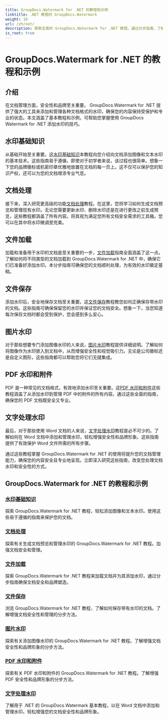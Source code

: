 ```yaml
---
title: GroupDocs.Watermark for .NET 的教程和示例
linktitle: .NET 教程的 GroupDocs.Watermark
weight: 10
url: /zh/net/
description: 探索全面的 GroupDocs.Watermark for .NET 教程。通过分步指南，了解如何添加、管理和保护各种文档格式的水印。
is_root: true
---
```


# GroupDocs.Watermark for .NET 的教程和示例

## 介绍

在文档管理方面，安全性和品牌至关重要。 GroupDocs.Watermark for .NET 提供了强大的工具来添加和管理各种文档格式的水印，确保您的内容保持受保护和专业的状态。本文涵盖了基本教程和示例，可帮助您掌握使用 GroupDocs Watermark for .NET 添加水印的技巧。

## 水印基础知识

从基础开始至关重要。这[水印基础知识](./watermarking-basics/)本教程向您介绍向文档添加图像和文本水印的基本技术。这些指南易于遵循，即使对于初学者来说，该过程也很简单。想象一下您的品牌徽标或机密印章优雅地放置在文档的每一页上。这不仅可以保护您的知识产权，还可以为您的文档增添专业气息。

## 文档处理

接下来，深入研究更高级的功能[文档处理](./document-manipulation/)教程。在这里，您将学习如何生成文档预览和管理现有水印。无论您需要更新水印、删除水印还是在进行更改之前生成预览，这些教程都涵盖了所有内容。将其视为满足您所有文档安全需求的工具箱，您可以在其中将水印微调至完美。

## 文件加载

加载和准备用于水印的文档是至关重要的一步，[文件加载](./document-loadings/)指南全面涵盖了这一点。了解如何将不同类型的文档加载到 GroupDocs.Watermark for .NET 中，确保它们已准备好添加水印。本分步指南可确保您的文档顺利处理，为有效的水印奠定基础。

## 文件保存

添加水印后，安全地保存文档至关重要。这[文件保存](./document-savings/)教程教您如何正确保存带水印的文档。这些指南可确保保留您的水印并保证您的文档安全。想象一下，当您知道每次保存文档时都会受到保护，您会感到多么安心。

## 图片水印

对于那些想要专门添加图像水印的人来说，[图片水印](./image-watermarkings/)教程提供详细说明。了解如何将图像作为水印嵌入到文档中，从而增强安全性和视觉吸引力。无论是公司徽标还是自定义图形，这些指南都可以帮助您将它们无缝集成。

## PDF 水印和附件

PDF 是一种常见的文档格式，有效地添加水印至关重要。这[PDF 水印和附件](./pdf-watermarking-attachments/)这些教程涵盖了从添加水印到管理 PDF 中的附件的所有内容。通过这些全面的指南，确保您的 PDF 文档既安全又专业。

## 文字处理水印

最后，对于那些使用 Word 文档的人来说，[文字处理水印](./word-processing-watermarkings/)教程是必不可少的。了解如何在 Word 文档中添加和管理水印，轻松增强安全性和品牌形象。这些指南提供了有效保护 Word 文件所需的所有步骤。

通过这些教程掌握 GroupDocs.Watermark for .NET 的使用将提升您的文档管理能力，确保您的内容安全且专业地呈现。立即深入研究这些指南，改变您处理文档水印和安全性的方式。
## GroupDocs.Watermark for .NET 的教程和示例 
### [水印基础知识](./watermarking-basics/)
探索 GroupDocs.Watermark for .NET 教程，轻松添加图像和文本水印。使用这些易于遵循的指南来保护您的文档。
### [文档处理](./document-manipulation/)
探索有关生成文档预览和管理水印的 GroupDocs.Watermark for .NET 教程。加强文档安全和管理。
### [文件加载](./document-loadings/)
探索 GroupDocs.Watermark for .NET 教程来加载文档并为其添加水印，通过分步指南确保文档安全和品牌塑造。
### [文件保存](./document-savings/)
浏览 GroupDocs.Watermark for .NET 教程，了解如何保存带有水印的文档。了解增强文档安全性和管理的分步方法。
### [图片水印](./image-watermarkings/)
探索有关添加图像水印的 GroupDocs.Watermark for .NET 教程。了解增强文档安全性和品牌形象的分步方法。
### [PDF 水印和附件](./pdf-watermarking-attachments/)
探索有关 PDF 水印和附件的 GroupDocs.Watermark for .NET 教程。了解增强 PDF 安全性和品牌形象的分步方法。
### [文字处理水印](./word-processing-watermarkings/)
了解用于 .NET 的 GroupDocs.Watermark 基本教程，以在 Word 文档中添加和管理水印。轻松增强您的文档安全性和品牌形象。